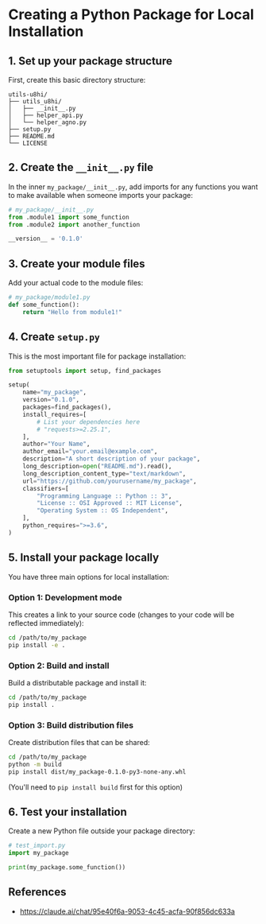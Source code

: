 # Creating a Python Package for Local Installation

## 1. Set up your package structure

First, create this basic directory structure:

```
utils-u8hi/
├── utils_u8hi/
│   ├── __init__.py
│   ├── helper_api.py
│   └── helper_agno.py
├── setup.py
├── README.md
└── LICENSE
```

## 2. Create the `__init__.py` file

In the inner `my_package/__init__.py`, add imports for any functions you want to make available when someone imports your package:

```python
# my_package/__init__.py
from .module1 import some_function
from .module2 import another_function

__version__ = '0.1.0'
```

## 3. Create your module files

Add your actual code to the module files:

```python
# my_package/module1.py
def some_function():
    return "Hello from module1!"
```

## 4. Create `setup.py`

This is the most important file for package installation:

```python
from setuptools import setup, find_packages

setup(
    name="my_package",
    version="0.1.0",
    packages=find_packages(),
    install_requires=[
        # List your dependencies here
        # "requests>=2.25.1",
    ],
    author="Your Name",
    author_email="your.email@example.com",
    description="A short description of your package",
    long_description=open("README.md").read(),
    long_description_content_type="text/markdown",
    url="https://github.com/yourusername/my_package",
    classifiers=[
        "Programming Language :: Python :: 3",
        "License :: OSI Approved :: MIT License",
        "Operating System :: OS Independent",
    ],
    python_requires=">=3.6",
)
```

## 5. Install your package locally

You have three main options for local installation:

### Option 1: Development mode
This creates a link to your source code (changes to your code will be reflected immediately):

```bash
cd /path/to/my_package
pip install -e .
```

### Option 2: Build and install
Build a distributable package and install it:

```bash
cd /path/to/my_package
pip install .
```

### Option 3: Build distribution files
Create distribution files that can be shared:

```bash
cd /path/to/my_package
python -m build
pip install dist/my_package-0.1.0-py3-none-any.whl
```
(You'll need to `pip install build` first for this option)

## 6. Test your installation

Create a new Python file outside your package directory:

```python
# test_import.py
import my_package

print(my_package.some_function())
```

## References

- https://claude.ai/chat/95e40f6a-9053-4c45-acfa-90f856dc633a